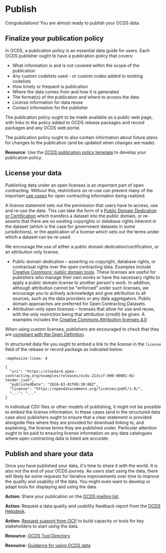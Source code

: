 # Publish

Congratulations! You are almost ready to publish your OCDS data.

## Finalize your publication policy

In OCDS, a publication policy is an essential data guide for users. Each OCDS publisher ought to have a publication policy that covers:

* What information is and is not covered within the scope of the publication
* Any custom codelists used - or custom codes added to existing codelists
* How timely or frequent is publication
* Where the data comes from and how it is generated
* The format(s) of the publication and where to access the data
* License information for data reuse
* Contact information for the publisher

The publication policy ought to be made available as a public web page, with links to the policy added to OCDS release packages and record packages and any OCDS web portal.

The publication policy ought to also contain information about future plans for changes to the publication (and be updated when changes are made).

**Resource**: Use the [OCDS publication policy template](https://www.open-contracting.org/resources/ocds-1-1-publication-policy-template/) to develop your publication policy.

## License your data

Publishing data under an open licenses is an important part of open contracting. Without this, restrictions on re-use can prevent many of the important [use cases](../../getting_started/use_cases) for open contracting information being realized.

A license statement sets out the permission that users have to access, use and re-use the data. This can take the form of a [Public Domain Dedication or Certification](https://creativecommons.org/publicdomain/) which transfers a dataset into the public domain, or re-asserts that there are no existing copyrights or database rights inherent in the dataset (which is the case for government datasets in some jurisdictions), or the application of a license which sets out the terms under which a dataset can be re-used.

We encourage the use of either a public domain dedication/certification, or an attribution only license.

* Public domain dedication – asserting no copyright, database rights, or contractual rights over the open contracting data. Examples include [Creative Commons' public domain tools](https://creativecommons.org/publicdomain/). These licenses are useful for publishers who manage their own works or have the necessary rights to apply a public domain license to another person's work. In addition, although attribution cannot be "enforced" under such licenses, we encourage you to actively acknowledge and give attribution to all sources, such as the data providers or any data aggregators. Public domain approaches are preferred for Open Contracting Datasets.
* Attribution-only open licenses – licenses that allow for use and reuse, with the only restriction being that attribution (credit) be given. A examples includes the [Creative Commons Attribution licenses 4.0](https://creativecommons.org/licenses/by/4.0/)

When using custom licenses, publishers are encouraged to check that they are [compliant with the Open Definition](https://opendefinition.org/licenses/).

In structured data file you ought to embed a link to the license in the `license` field of the release or record package as indicated below:

```{code-block} json
:emphasize-lines: 4

{
  "uri": "https://standard.open-contracting.org/examples/releases/ocds-213czf-000-00001-02-tender.json",
  "publishedDate": "2010-03-01T09:30:00Z",
  "license": "https://opendatacommons.org/licenses/pddl/1-0/",
  "...": "..."
}
```

In individual CSV files or other models of publishing, it might not be possible to embed the license information. In these cases (and in the structured data case also) publishers ought to ensure that a clear statement is provided alongside files where they are provided for download linking to, and explaining, the license terms they are published under. Particular attention ought to be paid to ensuring license information on any data catalogues where open contracting data is listed are accurate.

## Publish and share your data

Once you have published your data, it's time to share it with the world. It is also not the end of your OCDS journey. As users start using the data, there will likely be some requests for iterative improvements over time to improve the quality and usability of the data. You might even want to develop or adapt tools for displaying and using the data.

**Action:** Share your publication on the [OCDS mailing list](../support/index.md#ocds-community).

**Action:** Request a data quality and usability feedback report from the [OCDS Helpdesk](../support/index.md#ocds-helpdesk).

**Action:** [Request support from OCP](mailto:data@open-contracting.org) to build capacity or tools for key stakeholders to start using the data.

**Resource:** [OCDS Tool Directory](https://www.open-contracting.org/resources/open-contracting-tools-directory/)

**Resource:** [Guidance for using OCDS data](https://www.open-contracting.org/data/data-use/)
